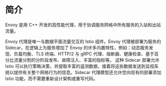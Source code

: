 # 简介

Envoy 是用 C++ 开发的高性能代理，用于协调服务网格中所有服务的入站和出站流量。&#x20;

Envoy 代理是唯一与数据平面流量交互的 Istio 组件。Envoy 代理被部署为服务的 Sidecar，在逻辑上为服务增加了 Envoy 的许多内置特性，例如：动态服务发现、负载均衡、TLS 终端、HTTP/2 与 gRPC 代理、熔断器、健康检查、基于百分比流量分割的分阶段发布、故障注入、丰富的指标等。 这种 Sidecar 部署允许 Istio 可以执行策略决策，并提取丰富的遥测数据，接着将这些数据发送到监视系统以提供有关整个网格行为的信息。Sidecar 代理模型还允许您向现有的部署添加 Istio 功能，而不需要重新设计架构或重写代码。

